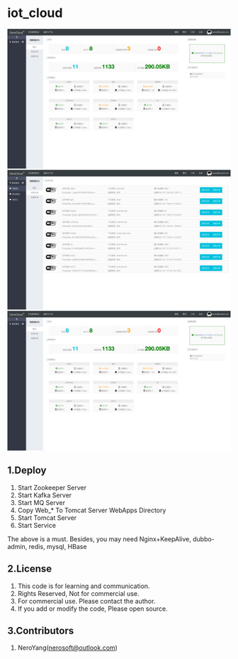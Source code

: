 # iot_cloud

![preview](https://raw.githubusercontent.com/CenoLab/CenoCloud/master/%E5%B1%8F%E5%B9%95%E5%BF%AB%E7%85%A7%202017-07-19%20%E4%B8%8B%E5%8D%883.20.45.png)
![preview](https://raw.githubusercontent.com/CenoLab/CenoCloud/master/%E5%B1%8F%E5%B9%95%E5%BF%AB%E7%85%A7%202017-07-19%20%E4%B8%8B%E5%8D%883.21.13.png)
![preview](https://raw.githubusercontent.com/CenoLab/CenoCloud/master/%E5%B1%8F%E5%B9%95%E5%BF%AB%E7%85%A7%202017-07-19%20%E4%B8%8B%E5%8D%883.20.45.png)

## 1.Deploy
1. Start Zookeeper Server
2. Start Kafka Server
3. Start MQ Server
4. Copy Web_* To Tomcat Server WebApps Directory
5. Start Tomcat Server
6. Start Service

The above is a must. Besides, you may need Nginx+KeepAlive, dubbo-admin, redis, mysql, HBase

## 2.License
1. This code is for learning and communication. 
2. Rights Reserved, Not for commercial use.
3. For commercial use. Please contact the author.
4. If you add or modify the code, Please open source.

## 3.Contributors
1. NeroYang(nerosoft@outlook.com)
